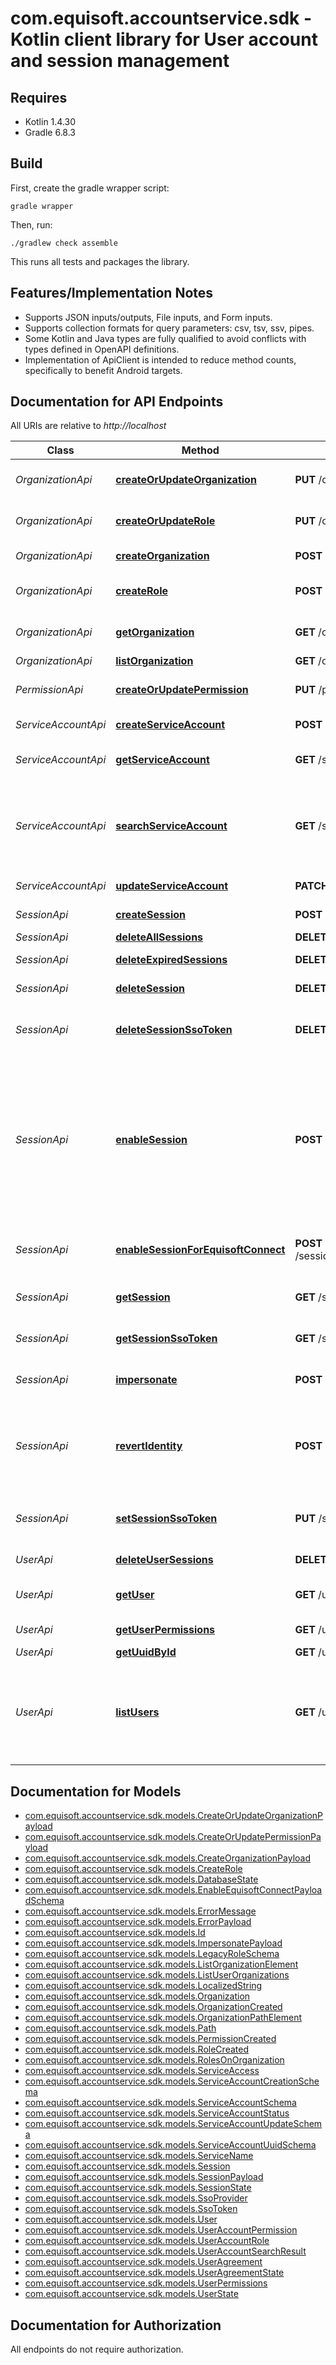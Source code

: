 # com.equisoft.accountservice.sdk - Kotlin client library for User account and session management

## Requires

* Kotlin 1.4.30
* Gradle 6.8.3

## Build

First, create the gradle wrapper script:

```
gradle wrapper
```

Then, run:

```
./gradlew check assemble
```

This runs all tests and packages the library.

## Features/Implementation Notes

* Supports JSON inputs/outputs, File inputs, and Form inputs.
* Supports collection formats for query parameters: csv, tsv, ssv, pipes.
* Some Kotlin and Java types are fully qualified to avoid conflicts with types defined in OpenAPI definitions.
* Implementation of ApiClient is intended to reduce method counts, specifically to benefit Android targets.

<a name="documentation-for-api-endpoints"></a>
## Documentation for API Endpoints

All URIs are relative to *http://localhost*

Class | Method | HTTP request | Description
------------ | ------------- | ------------- | -------------
*OrganizationApi* | [**createOrUpdateOrganization**](docs/OrganizationApi.md#createorupdateorganization) | **PUT** /organizations/{uuid} | Create or update an organization for a given uuid
*OrganizationApi* | [**createOrUpdateRole**](docs/OrganizationApi.md#createorupdaterole) | **PUT** /organizations/{uuid}/roles/{roleId} | Create or update organization roles for a given uuid
*OrganizationApi* | [**createOrganization**](docs/OrganizationApi.md#createorganization) | **POST** /organizations | Creates a new organization
*OrganizationApi* | [**createRole**](docs/OrganizationApi.md#createrole) | **POST** /organizations/{uuid}/roles | Create organization roles for a given uuid
*OrganizationApi* | [**getOrganization**](docs/OrganizationApi.md#getorganization) | **GET** /organizations/{uuid} | Get detailed information about an organization.
*OrganizationApi* | [**listOrganization**](docs/OrganizationApi.md#listorganization) | **GET** /organizations | List organizations
*PermissionApi* | [**createOrUpdatePermission**](docs/PermissionApi.md#createorupdatepermission) | **PUT** /permissions/{code} | Create or update a permission for a given code
*ServiceAccountApi* | [**createServiceAccount**](docs/ServiceAccountApi.md#createserviceaccount) | **POST** /serviceAccounts | Creates a new service account
*ServiceAccountApi* | [**getServiceAccount**](docs/ServiceAccountApi.md#getserviceaccount) | **GET** /serviceAccounts/{uuid} | Get detailed information about a user account.
*ServiceAccountApi* | [**searchServiceAccount**](docs/ServiceAccountApi.md#searchserviceaccount) | **GET** /serviceAccounts | Searches service accounts that match ALL params. If none are provided, returns all service accounts
*ServiceAccountApi* | [**updateServiceAccount**](docs/ServiceAccountApi.md#updateserviceaccount) | **PATCH** /serviceAccounts/{uuid} | Updates a service account by uuid
*SessionApi* | [**createSession**](docs/SessionApi.md#createsession) | **POST** /sessions | Create a user session.
*SessionApi* | [**deleteAllSessions**](docs/SessionApi.md#deleteallsessions) | **DELETE** /sessions | Delete all sessions
*SessionApi* | [**deleteExpiredSessions**](docs/SessionApi.md#deleteexpiredsessions) | **DELETE** /sessions/expired | Delete all expired sessions.
*SessionApi* | [**deleteSession**](docs/SessionApi.md#deletesession) | **DELETE** /sessions/{uuid} | Delete a user session.
*SessionApi* | [**deleteSessionSsoToken**](docs/SessionApi.md#deletesessionssotoken) | **DELETE** /sessions/{uuid}/tokens/{tokenId} | Delete a sso token for the session for a given id/name/type
*SessionApi* | [**enableSession**](docs/SessionApi.md#enablesession) | **POST** /sessions/{uuid}/enable | Allow activation for sessions created with enable=false. This may be extended to enable specific services. Disabled sessions are not allowed to be used by first-party application (Equisoft/Connect, Equisoft/Plan).
*SessionApi* | [**enableSessionForEquisoftConnect**](docs/SessionApi.md#enablesessionforequisoftconnect) | **POST** /sessions/{uuid}/enable/EQUISOFT_CONNECT | Enable session for the Equisoft/Connect service
*SessionApi* | [**getSession**](docs/SessionApi.md#getsession) | **GET** /sessions/{uuid} | Get detailed information about a user session.
*SessionApi* | [**getSessionSsoToken**](docs/SessionApi.md#getsessionssotoken) | **GET** /sessions/{uuid}/tokens/{tokenId} | Get a stored sso token for the session
*SessionApi* | [**impersonate**](docs/SessionApi.md#impersonate) | **POST** /sessions/{uuid}/impersonate | Impersonate the given user context.
*SessionApi* | [**revertIdentity**](docs/SessionApi.md#revertidentity) | **POST** /sessions/{uuid}/revertIdentity | Revert an impersonated session to the context of the \"admin\" user who initiated the impersonation.
*SessionApi* | [**setSessionSsoToken**](docs/SessionApi.md#setsessionssotoken) | **PUT** /sessions/{uuid}/tokens/{tokenId} | Store a sso token for the session for a given id/name/type
*UserApi* | [**deleteUserSessions**](docs/UserApi.md#deleteusersessions) | **DELETE** /users/{uuid}/sessions | Delete all sessions for the user.
*UserApi* | [**getUser**](docs/UserApi.md#getuser) | **GET** /users/{uuid} | Get detailed information about a user account.
*UserApi* | [**getUserPermissions**](docs/UserApi.md#getuserpermissions) | **GET** /users/{uuid}/permissions | Get user permissions
*UserApi* | [**getUuidById**](docs/UserApi.md#getuuidbyid) | **GET** /users/{id}/uuid | Find an uuid by id.
*UserApi* | [**listUsers**](docs/UserApi.md#listusers) | **GET** /users | Searches accounts that match ALL params. If no search parameters are provided, returns all users.


<a name="documentation-for-models"></a>
## Documentation for Models

 - [com.equisoft.accountservice.sdk.models.CreateOrUpdateOrganizationPayload](docs/CreateOrUpdateOrganizationPayload.md)
 - [com.equisoft.accountservice.sdk.models.CreateOrUpdatePermissionPayload](docs/CreateOrUpdatePermissionPayload.md)
 - [com.equisoft.accountservice.sdk.models.CreateOrganizationPayload](docs/CreateOrganizationPayload.md)
 - [com.equisoft.accountservice.sdk.models.CreateRole](docs/CreateRole.md)
 - [com.equisoft.accountservice.sdk.models.DatabaseState](docs/DatabaseState.md)
 - [com.equisoft.accountservice.sdk.models.EnableEquisoftConnectPayloadSchema](docs/EnableEquisoftConnectPayloadSchema.md)
 - [com.equisoft.accountservice.sdk.models.ErrorMessage](docs/ErrorMessage.md)
 - [com.equisoft.accountservice.sdk.models.ErrorPayload](docs/ErrorPayload.md)
 - [com.equisoft.accountservice.sdk.models.Id](docs/Id.md)
 - [com.equisoft.accountservice.sdk.models.ImpersonatePayload](docs/ImpersonatePayload.md)
 - [com.equisoft.accountservice.sdk.models.LegacyRoleSchema](docs/LegacyRoleSchema.md)
 - [com.equisoft.accountservice.sdk.models.ListOrganizationElement](docs/ListOrganizationElement.md)
 - [com.equisoft.accountservice.sdk.models.ListUserOrganizations](docs/ListUserOrganizations.md)
 - [com.equisoft.accountservice.sdk.models.LocalizedString](docs/LocalizedString.md)
 - [com.equisoft.accountservice.sdk.models.Organization](docs/Organization.md)
 - [com.equisoft.accountservice.sdk.models.OrganizationCreated](docs/OrganizationCreated.md)
 - [com.equisoft.accountservice.sdk.models.OrganizationPathElement](docs/OrganizationPathElement.md)
 - [com.equisoft.accountservice.sdk.models.Path](docs/Path.md)
 - [com.equisoft.accountservice.sdk.models.PermissionCreated](docs/PermissionCreated.md)
 - [com.equisoft.accountservice.sdk.models.RoleCreated](docs/RoleCreated.md)
 - [com.equisoft.accountservice.sdk.models.RolesOnOrganization](docs/RolesOnOrganization.md)
 - [com.equisoft.accountservice.sdk.models.ServiceAccess](docs/ServiceAccess.md)
 - [com.equisoft.accountservice.sdk.models.ServiceAccountCreationSchema](docs/ServiceAccountCreationSchema.md)
 - [com.equisoft.accountservice.sdk.models.ServiceAccountSchema](docs/ServiceAccountSchema.md)
 - [com.equisoft.accountservice.sdk.models.ServiceAccountStatus](docs/ServiceAccountStatus.md)
 - [com.equisoft.accountservice.sdk.models.ServiceAccountUpdateSchema](docs/ServiceAccountUpdateSchema.md)
 - [com.equisoft.accountservice.sdk.models.ServiceAccountUuidSchema](docs/ServiceAccountUuidSchema.md)
 - [com.equisoft.accountservice.sdk.models.ServiceName](docs/ServiceName.md)
 - [com.equisoft.accountservice.sdk.models.Session](docs/Session.md)
 - [com.equisoft.accountservice.sdk.models.SessionPayload](docs/SessionPayload.md)
 - [com.equisoft.accountservice.sdk.models.SessionState](docs/SessionState.md)
 - [com.equisoft.accountservice.sdk.models.SsoProvider](docs/SsoProvider.md)
 - [com.equisoft.accountservice.sdk.models.SsoToken](docs/SsoToken.md)
 - [com.equisoft.accountservice.sdk.models.User](docs/User.md)
 - [com.equisoft.accountservice.sdk.models.UserAccountPermission](docs/UserAccountPermission.md)
 - [com.equisoft.accountservice.sdk.models.UserAccountRole](docs/UserAccountRole.md)
 - [com.equisoft.accountservice.sdk.models.UserAccountSearchResult](docs/UserAccountSearchResult.md)
 - [com.equisoft.accountservice.sdk.models.UserAgreement](docs/UserAgreement.md)
 - [com.equisoft.accountservice.sdk.models.UserAgreementState](docs/UserAgreementState.md)
 - [com.equisoft.accountservice.sdk.models.UserPermissions](docs/UserPermissions.md)
 - [com.equisoft.accountservice.sdk.models.UserState](docs/UserState.md)


<a name="documentation-for-authorization"></a>
## Documentation for Authorization

All endpoints do not require authorization.
